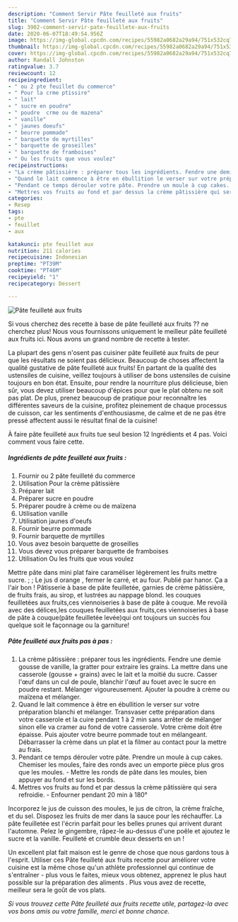 ```yaml
---
description: "Comment Servir Pâte feuilleté aux fruits"
title: "Comment Servir Pâte feuilleté aux fruits"
slug: 3902-comment-servir-pate-feuillete-aux-fruits
date: 2020-06-07T18:49:54.956Z
image: https://img-global.cpcdn.com/recipes/55982a0682a29a94/751x532cq70/pate-feuillete-aux-fruits-photo-principale-de-la-recette.jpg
thumbnail: https://img-global.cpcdn.com/recipes/55982a0682a29a94/751x532cq70/pate-feuillete-aux-fruits-photo-principale-de-la-recette.jpg
cover: https://img-global.cpcdn.com/recipes/55982a0682a29a94/751x532cq70/pate-feuillete-aux-fruits-photo-principale-de-la-recette.jpg
author: Randall Johnston
ratingvalue: 3.7
reviewcount: 12
recipeingredient:
- " ou 2 pte feuillet du commerce"
- " Pour la crme ptissire"
- " lait"
- " sucre en poudre"
- " poudre  crme ou de mazena"
- " vanille"
- " jaunes doeufs"
- " beurre pommade"
- " barquette de myrtilles"
- " barquette de groseilles"
- " barquette de framboises"
- " Ou les fruits que vous voulez"
recipeinstructions:
- "La crème pâtissière : préparer tous les ingrédients. Fendre une demie gousse de vanille, la gratter pour extraire les grains. La mettre dans une casserole (gousse + grains) avec le lait et la moitié du sucre. Casser l&#39;œuf dans un cul de poule, blanchir l&#39;œuf au fouet avec le sucre en poudre restant. Mélanger vigoureusement. Ajouter la poudre à crème ou maïzena et mélanger."
- "Quand le lait commence à être en ébullition le verser sur votre préparation blanchi et mélanger. Transvaser cette préparation dans votre casserole et la cuire pendant 1 à 2 min sans arrêter de mélanger sinon elle va cramer au fond de votre casserole. Votre crème doit être épaisse. Puis ajouter votre beurre pommade tout en mélangeant. Débarrasser la crème dans un plat et la filmer au contact pour la mettre au frais."
- "Pendant ce temps dérouler votre pâte. Prendre un moule à cup cakes. Chemiser les moules, faire des ronds avec un emporte pièce plus gros que les moules. Mettre les ronds de pâte dans les moules, bien appuyer au fond et sur les bords."
- "Mettres vos fruits au fond et par dessus la crème pâtissière qui sera refroidie.  Enfourner pendant 20 min à 180°"
categories:
- Resep
tags:
- pte
- feuillet
- aux

katakunci: pte feuillet aux 
nutrition: 211 calories
recipecuisine: Indonesian
preptime: "PT39M"
cooktime: "PT46M"
recipeyield: "1"
recipecategory: Dessert

---
```



![Pâte feuilleté aux fruits](https://img-global.cpcdn.com/recipes/55982a0682a29a94/751x532cq70/pate-feuillete-aux-fruits-photo-principale-de-la-recette.jpg)

Si vous cherchez des recette à base de pâte feuilleté aux fruits ?? ne cherchez plus! Nous vous fournissons uniquement le meilleur pâte feuilleté aux fruits ici. Nous avons un grand nombre de recette à tester.

La plupart des gens n'osent pas cuisiner pâte feuilleté aux fruits de peur que les résultats ne soient pas délicieux. Beaucoup de choses affectent la qualité gustative de pâte feuilleté aux fruits! En partant de la qualité des ustensiles de cuisine, veillez toujours à utiliser de bons ustensiles de cuisine toujours en bon état. Ensuite, pour rendre la nourriture plus délicieuse, bien sûr, vous devez utiliser beaucoup d'épices pour que le plat obtenu ne soit pas plat. De plus, prenez beaucoup de pratique pour reconnaître les différentes saveurs de la cuisine, profitez pleinement de chaque processus de cuisson, car les sentiments d'enthousiasme, de calme et de ne pas être pressé affectent aussi le résultat final de la cuisine!

<!--inarticleads1-->

À faire pâte feuilleté aux fruits tue seul besion 12 Ingrédients et 4 pas. Voici comment vous faire cette.

##### Ingrédients de pâte feuilleté aux fruits :

1. Fournir  ou 2 pâte feuilleté du commerce
1. Utilisation  Pour la crème pâtissière
1. Préparer  lait
1. Préparer  sucre en poudre
1. Préparer  poudre à crème ou de maïzena
1. Utilisation  vanille
1. Utilisation  jaunes d&#39;oeufs
1. Fournir  beurre pommade
1. Fournir  barquette de myrtilles
1. Vous avez besoin  barquette de groseilles
1. Vous devez vous préparer  barquette de framboises
1. Utilisation  Ou les fruits que vous voulez


Mettre pâte dans mini plat faire caraméliser légèrement les fruits mettre sucre. ; ; Le jus d orange , fermer le carré, et au four. Publié par hanor. Ça a l&#39;air bon ! Pâtisserie à base de pâte feuilletée, garnies de crème pâtissière, de fruits frais, au sirop, et lustrées au nappage blond. les couques feuilletées aux fruits,ces viennoiseries à base de pâte à couque. Me revoilà avec des délices,les couques feuilletées aux fruits,ces viennoiseries à base de pâte à couque(pâte feuilletée levée)qui ont toujours un succès fou quelque soit le façonnage ou la garniture! 

<!--inarticleads2-->

##### Pâte feuilleté aux fruits pas à pas :

1. La crème pâtissière : préparer tous les ingrédients. Fendre une demie gousse de vanille, la gratter pour extraire les grains. La mettre dans une casserole (gousse + grains) avec le lait et la moitié du sucre. Casser l&#39;œuf dans un cul de poule, blanchir l&#39;œuf au fouet avec le sucre en poudre restant. Mélanger vigoureusement. Ajouter la poudre à crème ou maïzena et mélanger.
1. Quand le lait commence à être en ébullition le verser sur votre préparation blanchi et mélanger. Transvaser cette préparation dans votre casserole et la cuire pendant 1 à 2 min sans arrêter de mélanger sinon elle va cramer au fond de votre casserole. Votre crème doit être épaisse. Puis ajouter votre beurre pommade tout en mélangeant. Débarrasser la crème dans un plat et la filmer au contact pour la mettre au frais.
1. Pendant ce temps dérouler votre pâte. Prendre un moule à cup cakes. Chemiser les moules, faire des ronds avec un emporte pièce plus gros que les moules. - Mettre les ronds de pâte dans les moules, bien appuyer au fond et sur les bords.
1. Mettres vos fruits au fond et par dessus la crème pâtissière qui sera refroidie.  - Enfourner pendant 20 min à 180°


Incorporez le jus de cuisson des moules, le jus de citron, la crème fraîche, et du sel. Disposez les fruits de mer dans la sauce pour les réchauffer. La pâte feuilletée est l&#39;écrin parfait pour les belles prunes qui arrivent durant l&#39;automne. Pelez le gingembre, râpez-le au-dessus d&#39;une poêle et ajoutez le sucre et la vanille. Feuilleté et crumble deux desserts en un ! 

<!--inarticleads1-->

<p>
Un excellent plat fait maison est le genre de chose que nous gardons tous à l'esprit. Utiliser ces Pâte feuilleté aux fruits recette pour améliorer votre cuisine est la même chose qu'un athlète professionnel qui continue de s'entraîner - plus vous le faites, mieux vous obtenez, apprenez le plus haut possible sur la préparation des aliments . Plus vous avez de recette, meilleur sera le goût de vos plats.
</p>

<p>
<i>Si vous trouvez cette Pâte feuilleté aux fruits recette utile, partagez-la avec vos bons amis ou votre famille, merci et bonne chance.</i>
</p>
